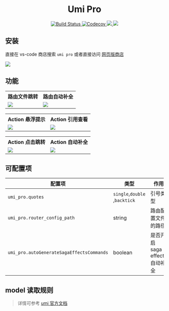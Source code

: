<h1 align="center">Umi Pro</h1>
<p align="center">
    <a href="https://travis-ci.org/umijs/vscode-extension-umi-pro" target="_blank">
      <img src="https://img.shields.io/travis/umijs/vscode-extension-umi-pro/master.svg?style=flat-square" alt="Build Status">
    </a>
    <a href="https://codecov.io/gh/umijs/vscode-extension-umi-pro" target="_blank">
      <img src="https://img.shields.io/codecov/c/github/umijs/vscode-extension-umi-pro/master.svg?style=flat-square" alt="Codecov">
    </a>
    <a href="https://github.com/umijs/vscode-extension-umi-pro/blob/master/LICENSE">
     <img src="https://img.shields.io/github/license/umijs/vscode-extension-umi-pro.svg">
    </a>
    <a href="https://marketplace.visualstudio.com/items?itemName=DiamondYuan.umi-pro" target="_blank">
      <img src="https://img.shields.io/visual-studio-marketplace/v/DiamondYuan.umi-pro.svg">
    </a>
</p>

## 安装

直接在 vs-code 商店搜索 `umi pro` 或者直接访问 [网页版商店](https://marketplace.visualstudio.com/items?itemName=DiamondYuan.umi-pro)

![](https://user-images.githubusercontent.com/9692408/57577593-072c0380-74ad-11e9-9151-44b5c4eb7550.png)

## 功能

<table>
	<tr>
		<th width="50%">
			路由文件跳转
		</th>
		<th width="50%">
			路由自动补全
		</th>
	</tr>
	<tr><!-- Prevent zebra stripes --></tr>
	<tr>
		<td>
			<img src="https://cdn.nlark.com/yuque/0/2019/gif/113971/1557886736475-8853ac0b-b7c9-47b9-8060-501adc3511e6.gif">
		</td>
		<td>
			<img src="https://cdn.nlark.com/yuque/0/2019/gif/113971/1557886780467-b5213b8b-8a6a-4bac-a716-3190c8ac56b3.gif">
		</td>
	</tr>
</table>

<table>
	<tr>
		<th width="50%">
			Action 悬浮提示
		</th>
		<th width="50%">
	    Action 引用查看
		</th>
	</tr>
	<tr><!-- Prevent zebra stripes --></tr>
	<tr>
		<td>
			<img src="https://cdn.nlark.com/yuque/0/2019/gif/113971/1558838255157-73d69de4-1a31-47e2-a275-9394e3d70d3a.gif">
		</td>
		<td>
			<img src="https://cdn.nlark.com/yuque/0/2019/gif/113971/1558414327055-61f42a2f-a1cb-466d-aa02-be8bac3d1d24.gif">
		</td>
	</tr>
</table>

<table>
	<tr>
		<th width="50%">
			Action 点击跳转
		</th>
		<th width="50%">
	    Action 自动补全
		</th>
	</tr>
	<tr><!-- Prevent zebra stripes --></tr>
	<tr>
		<td>
			<img src="https://cdn.nlark.com/yuque/0/2019/gif/113971/1558838471127-3898f773-43d6-4615-961e-f3f3d4eafd21.gif">
		</td>
		<td>
			<img src="https://cdn.nlark.com/yuque/0/2019/gif/113971/1558838707622-d6d8bf18-f979-44ff-a058-72462cebef64.gif">
		</td>
	</tr>
</table>

## 可配置项

| 配置项 | 类型 | 作用 |
| --- | --- | --- |
| `umi_pro.quotes` | `single`,`double` ,`backtick` | 引号类型 |
| `umi_pro.router_config_path` | string | 路由配置文件的路径 |
| `umi_pro.autoGenerateSagaEffectsCommands` | boolean | 是否开启 saga effects 自动补全 |

## model 读取规则

> 详情可参考 [umi 官方文档](https://umijs.org/zh/guide/with-dva.html#model-%E6%B3%A8%E5%86%8C)
